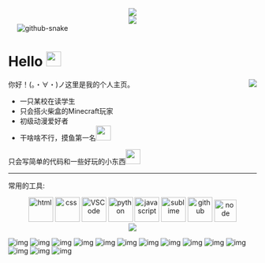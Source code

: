 <div align="center"><img order-radius="100px" src="https://r2.lsmr.nl/about/2894423150.gif"></div>

<a href="#">

<div align="center">
<a href="https://lsmr.nl/"><img src="https://img.shields.io/badge/website-%E4%B8%AA%E4%BA%BA%E7%BD%91%E7%AB%99-blue"></div></a></a>&emsp;
<picture>
  <source media="(prefers-color-scheme: dark)" srcset="https://cdn.jsdelivr.net/gh/liangshengmoran/liangshengmoran@output/github-contribution-grid-snake-dark.svg" />
  <source media="(prefers-color-scheme: light)" srcset="https://cdn.jsdelivr.net/gh/liangshengmoran/liangshengmoran@output/github-contribution-grid-snake.svg" />
  <img alt="github-snake" src="https://cdn.jsdelivr.net/gh/liangshengmoran/liangshengmoran@output/github-contribution-grid-snake.svg" />
</picture>

# Hello <img src="https://r2.lsmr.nl/Emoji%2FSticker%2F45.开心.png" width="30">


<img src="https://weather-icon.lsmr.nl/@anhui?v=1" align="right">

你好！(。・∀・)ノ这里是我的个人主页。

* 一只某校在读学生
* 只会搭火柴盒的Minecraft玩家 
* 初级动漫爱好者
* 干啥啥不行，摸鱼第一名<img src="https://r2.lsmr.nl/Emoji%2FSticker%2F55.惬意.png" width="30">

只会写简单的代码和一些好玩的小东西<img src="https://r2.lsmr.nl/Emoji%2FSticker%2F120.笑哭.png" width="30">


----------

常用的工具:
<!-- Gif -->

<div align="center">
<img src="https://r2.lsmr.nl/about/855961982.gif" width="50" title="html">
<img alt="css" src="https://r2.lsmr.nl/about/2415112337.gif" width="50" title="css">
<img alt="VSCode" src="https://r2.lsmr.nl/about/1089571092.webp" width="50" title="vscode">
<img alt="python" src="https://r2.lsmr.nl/about/3049801562.webp" width="50" title="python">
<img alt="javascript" src="https://r2.lsmr.nl/about/651026981.webp" width="50" title="javascript">
<img alt="sublime" src="https://r2.lsmr.nl/about/1072282404.gif" width="50" title="sublime">
<img alt="github" src="https://r2.lsmr.nl/about/1784442089.webp" width="50" title="github">
<img alt="node" src="https://r2.lsmr.nl/about/3956306628.gif" width="45" title="node">
</div>

<!-- just img -->

<div align="center"><img src="https://r2.lsmr.nl/about/3238318718.png" /></div>

![img](https://img.shields.io/badge/-HTML5-d85b25?style=flat-square&logo=HTML5&logoColor=fff)
![img](https://img.shields.io/badge/-CSS3-255bd8?style=flat-square&logo=css3&logoColor=fff)
![img](https://img.shields.io/badge/-JavaScript-yellow?style=flat-square&logo=JavaScript&logoColor=fff) 
![img](https://img.shields.io/badge/-Vue.js-3aa476?style=flat-square&logo=vuedotjs&logoColor=fff)
![img](https://img.shields.io/badge/-PHP-6a6ea1?style=flat-square&logo=PHP&logoColor=fff) 
![img](https://img.shields.io/badge/-MySQL-085467?style=flat-square&logo=mysql&logoColor=fff) 
![img](https://img.shields.io/badge/-C++-5b8adb?style=flat-square&logo=cplusplus&logoColor=fff) 
![img](https://img.shields.io/badge/-Python-3e74a2?style=flat-square&logo=Python&logoColor=fff) 
![img](https://img.shields.io/badge/-Java-ab7221?style=flat-square&logo=Java&logoColor=fff) 
![img](https://img.shields.io/badge/-Node.js-5c9052?style=flat-square&logo=nodedotjs&logoColor=fff) 
![img](https://img.shields.io/badge/-Docker-2496ED?style=flat-square&logo=Docker&logoColor=fff) 
![img](https://img.shields.io/badge/-Linux-000000?style=flat-square&logo=Linux&logoColor=fff) 
![img](https://img.shields.io/badge/-Windows-0078D6?style=flat-square&logo=Windows) 
![img](https://img.shields.io/badge/-Android-green?style=flat-square&logo=Android&logoColor=fff) 
